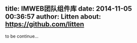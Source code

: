 title: IMWEB团队组件库
date: 2014-11-05 00:36:57
author: Litten
about: https://github.com/litten
---

to be continue…